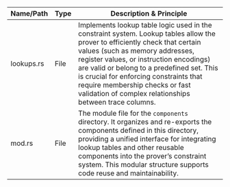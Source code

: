 | Name/Path      | Type      | Description & Principle                                                                                                                                                                                                                                                                                                                                                      |
|----------------|-----------|-----------------------------------------------------------------------------------------------------------------------------------------------------------------------------------------------------------------------------------------------------------------------------------------------------------------------------------------------------------------------------|
| lookups.rs     | File      | Implements lookup table logic used in the constraint system. Lookup tables allow the prover to efficiently check that certain values (such as memory addresses, register values, or instruction encodings) are valid or belong to a predefined set. This is crucial for enforcing constraints that require membership checks or fast validation of complex relationships between trace columns. |
| mod.rs         | File      | The module file for the `components` directory. It organizes and re-exports the components defined in this directory, providing a unified interface for integrating lookup tables and other reusable components into the prover’s constraint system. This modular structure supports code reuse and maintainability.                           |